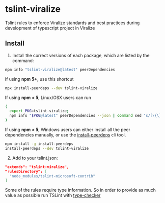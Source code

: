 # tslint-viralize

Tslint rules to enforce Viralize standards and best practices during development of typescript project in Viralize

## Install

1. Install the correct versions of each package, which are listed by the command:

  ```sh
  npm info "tslint-viralize@latest" peerDependencies
  ```

  If using **npm 5+**, use this shortcut

  ```sh
  npx install-peerdeps --dev tslint-viralize
  ```

  If using **npm < 5**, Linux/OSX users can run

  ```sh
  (
    export PKG=tslint-viralize;
    npm info "$PKG@latest" peerDependencies --json | command sed 's/[\{\},]//g ; s/: /@/g' | xargs npm install --save-dev "$PKG@latest"
  )
  ```

  If using **npm < 5**, Windows users can either install all the peer dependencies manually, or use the [install-peerdeps](https://github.com/nathanhleung/install-peerdeps) cli tool.

  ```sh
  npm install -g install-peerdeps
  install-peerdeps --dev tslint-viralize
  ```

2. Add to your tslint.json:

```json
"extends": "tslint-viralize",
"rulesDirectory": [
  "node_modules/tslint-microsoft-contrib"
]
```

Some of the rules require type information. So in order to provide as much value as possible run TSLint with [type-checker](https://palantir.github.io/tslint/usage/type-checking/)